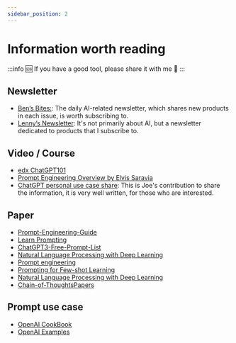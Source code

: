 ```yaml
---
sidebar_position: 2
---
```


# Information worth reading

:::info 🆘
If you have a good tool, please share it with me 🥰
:::

## Newsletter

- [Ben’s Bites:](https://www.bensbites.co/): The daily AI-related newsletter, which shares new products in each issue, is worth subscribing to.
- [Lenny’s Newsletter](https://www.lennysnewsletter.com/): It's not primarily about AI, but a newsletter dedicated to products that I subscribe to.

## Video / Course

- [edx ChatGPT101](https://www.edx.org/course/introduction-to-chatgpt)
- [Prompt Engineering Overview by Elvis Saravia](https://www.youtube.com/watch?v=dOxUroR57xs)
- [ChatGPT personal use case share](https://hubeiqiao.notion.site/ChatGPT-c13f60d4adc14eb0ae73a58dca3a54af): This is Joe's contribution to share the information, it is very well written, for those who are interested.

## Paper

- [Prompt-Engineering-Guide](https://github.com/dair-ai/Prompt-Engineering-Guide)
- [Learn Prompting](https://learnprompting.org/)
- [ChatGPT3-Free-Prompt-List](https://github.com/mattnigh/ChatGPT3-Free-Prompt-List)
- [Natural Language Processing with Deep Learning](http://web.stanford.edu/class/cs224n/slides/cs224n-2023-lecture11-prompting-rlhf.pdf)
- [Prompt engineering](https://github.com/prompt-engineering/prompt-patterns)
- [Prompting for Few-shot Learning](https://www.cs.princeton.edu/courses/archive/fall22/cos597G/lectures/lec05.pdf)
- [Natural Language Processing with Deep Learning](http://web.stanford.edu/class/cs224n/slides/cs224n-2023-lecture11-prompting-rlhf.pdf)
- [Chain-of-ThoughtsPapers](https://github.com/Timothyxxx/Chain-of-ThoughtsPapers)

## Prompt use case

- [OpenAI CookBook](https://github.com/openai/openai-cookbook/)
- [OpenAI Examples](https://platform.openai.com/examples)
